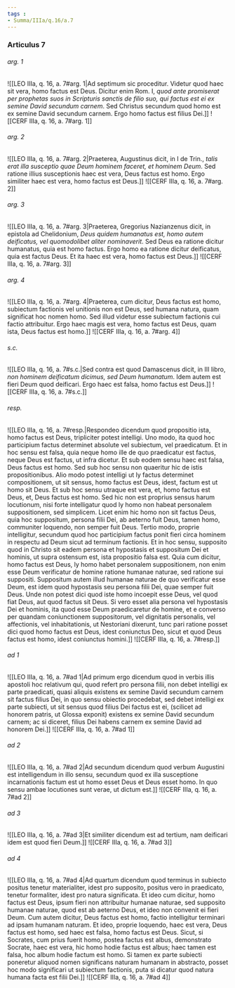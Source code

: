 ```yaml
---
tags : 
- Summa/IIIa/q.16/a.7
---
```


### Articulus 7

###### arg. 1
![[LEO IIIa, q. 16, a. 7#arg. 1|Ad septimum sic proceditur. Videtur quod haec sit vera, homo factus est Deus. Dicitur enim Rom. I, *quod ante promiserat per prophetas suos in Scripturis sanctis de filio suo, qui factus est ei ex semine David secundum carnem*. Sed Christus secundum quod homo est ex semine David secundum carnem. Ergo homo factus est filius Dei.]]
![[CERF IIIa, q. 16, a. 7#arg. 1]]

###### arg. 2
![[LEO IIIa, q. 16, a. 7#arg. 2|Praeterea, Augustinus dicit, in I de Trin., *talis erat illa susceptio quae Deum hominem faceret, et hominem Deum*. Sed ratione illius susceptionis haec est vera, Deus factus est homo. Ergo similiter haec est vera, homo factus est Deus.]]
![[CERF IIIa, q. 16, a. 7#arg. 2]]

###### arg. 3
![[LEO IIIa, q. 16, a. 7#arg. 3|Praeterea, Gregorius Nazianzenus dicit, in epistola ad Chelidonium, *Deus quidem humanatus est, homo autem deificatus, vel quomodolibet aliter nominaverit*. Sed Deus ea ratione dicitur humanatus, quia est homo factus. Ergo homo ea ratione dicitur deificatus, quia est factus Deus. Et ita haec est vera, homo factus est Deus.]]
![[CERF IIIa, q. 16, a. 7#arg. 3]]

###### arg. 4
![[LEO IIIa, q. 16, a. 7#arg. 4|Praeterea, cum dicitur, Deus factus est homo, subiectum factionis vel unitionis non est Deus, sed humana natura, quam significat hoc nomen homo. Sed illud videtur esse subiectum factionis cui factio attribuitur. Ergo haec magis est vera, homo factus est Deus, quam ista, Deus factus est homo.]]
![[CERF IIIa, q. 16, a. 7#arg. 4]]

###### s.c.
![[LEO IIIa, q. 16, a. 7#s.c.|Sed contra est quod Damascenus dicit, in III libro, *non hominem deificatum dicimus, sed Deum humanatum*. Idem autem est fieri Deum quod deificari. Ergo haec est falsa, homo factus est Deus.]]
![[CERF IIIa, q. 16, a. 7#s.c.]]

###### resp.
![[LEO IIIa, q. 16, a. 7#resp.|Respondeo dicendum quod propositio ista, homo factus est Deus, tripliciter potest intelligi. Uno modo, ita quod hoc participium factus determinet absolute vel subiectum, vel praedicatum. Et in hoc sensu est falsa, quia neque homo ille de quo praedicatur est factus, neque Deus est factus, ut infra dicetur. Et sub eodem sensu haec est falsa, Deus factus est homo. Sed sub hoc sensu non quaeritur hic de istis propositionibus. Alio modo potest intelligi ut ly factus determinet compositionem, ut sit sensus, homo factus est Deus, idest, factum est ut homo sit Deus. Et sub hoc sensu utraque est vera, et, homo factus est Deus, et, Deus factus est homo. Sed hic non est proprius sensus harum locutionum, nisi forte intelligatur quod ly homo non habeat personalem suppositionem, sed simplicem. Licet enim hic homo non sit factus Deus, quia hoc suppositum, persona filii Dei, ab aeterno fuit Deus, tamen homo, communiter loquendo, non semper fuit Deus. Tertio modo, proprie intelligitur, secundum quod hoc participium factus ponit fieri circa hominem in respectu ad Deum sicut ad terminum factionis. Et in hoc sensu, supposito quod in Christo sit eadem persona et hypostasis et suppositum Dei et hominis, ut supra ostensum est, ista propositio falsa est. Quia cum dicitur, homo factus est Deus, ly homo habet personalem suppositionem, non enim esse Deum verificatur de homine ratione humanae naturae, sed ratione sui suppositi. Suppositum autem illud humanae naturae de quo verificatur esse Deum, est idem quod hypostasis seu persona filii Dei, quae semper fuit Deus. Unde non potest dici quod iste homo incoepit esse Deus, vel quod fiat Deus, aut quod factus sit Deus. Si vero esset alia persona vel hypostasis Dei et hominis, ita quod esse Deum praedicaretur de homine, et e converso per quandam coniunctionem suppositorum, vel dignitatis personalis, vel affectionis, vel inhabitationis, ut Nestoriani dixerunt, tunc pari ratione posset dici quod homo factus est Deus, idest coniunctus Deo, sicut et quod Deus factus est homo, idest coniunctus homini.]]
![[CERF IIIa, q. 16, a. 7#resp.]]

###### ad 1
![[LEO IIIa, q. 16, a. 7#ad 1|Ad primum ergo dicendum quod in verbis illis apostoli hoc relativum qui, quod refert pro persona filii, non debet intelligi ex parte praedicati, quasi aliquis existens ex semine David secundum carnem sit factus filius Dei, in quo sensu obiectio procedebat, sed debet intelligi ex parte subiecti, ut sit sensus quod filius Dei factus est ei, (scilicet ad honorem patris, ut Glossa exponit) existens ex semine David secundum carnem; ac si diceret, filius Dei habens carnem ex semine David ad honorem Dei.]]
![[CERF IIIa, q. 16, a. 7#ad 1]]

###### ad 2
![[LEO IIIa, q. 16, a. 7#ad 2|Ad secundum dicendum quod verbum Augustini est intelligendum in illo sensu, secundum quod ex illa susceptione incarnationis factum est ut homo esset Deus et Deus esset homo. In quo sensu ambae locutiones sunt verae, ut dictum est.]]
![[CERF IIIa, q. 16, a. 7#ad 2]]

###### ad 3
![[LEO IIIa, q. 16, a. 7#ad 3|Et similiter dicendum est ad tertium, nam deificari idem est quod fieri Deum.]]
![[CERF IIIa, q. 16, a. 7#ad 3]]

###### ad 4
![[LEO IIIa, q. 16, a. 7#ad 4|Ad quartum dicendum quod terminus in subiecto positus tenetur materialiter, idest pro supposito, positus vero in praedicato, tenetur formaliter, idest pro natura significata. Et ideo cum dicitur, homo factus est Deus, ipsum fieri non attribuitur humanae naturae, sed supposito humanae naturae, quod est ab aeterno Deus, et ideo non convenit ei fieri Deum. Cum autem dicitur, Deus factus est homo, factio intelligitur terminari ad ipsam humanam naturam. Et ideo, proprie loquendo, haec est vera, Deus factus est homo, sed haec est falsa, homo factus est Deus. Sicut, si Socrates, cum prius fuerit homo, postea factus est albus, demonstrato Socrate, haec est vera, hic homo hodie factus est albus; haec tamen est falsa, hoc album hodie factum est homo. Si tamen ex parte subiecti poneretur aliquod nomen significans naturam humanam in abstracto, posset hoc modo significari ut subiectum factionis, puta si dicatur quod natura humana facta est filii Dei.]]
![[CERF IIIa, q. 16, a. 7#ad 4]]

